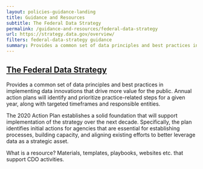 ```yaml
---
layout: policies-guidance-landing
title: Guidance and Resources
subtitle: The Federal Data Strategy
permalink: /guidance-and-resources/federal-data-strategy
url: https://strategy.data.gov/overview/
filters: federal-data-strategy guidance
summary: Provides a common set of data principles and best practices in implementing data innovations that drive more value for the public. Annual action plans ...
---
```


## [The Federal Data Strategy](https://strategy.data.gov/overview/)

Provides a common set of data principles and best practices in implementing data innovations that drive more value for the public. Annual action plans will
identify and prioritize practice-related steps for a given year, along with targeted timeframes and responsible entities.

The 2020 Action Plan establishes a solid foundation that will support implementation of the strategy over the next decade. Specifically, the plan identifies initial actions for agencies that are essential for establishing processes, building capacity, and aligning existing efforts to better leverage data as a strategic asset.

What is a resource? Materials, templates, playbooks, websites etc. that support CDO activities.
